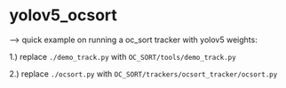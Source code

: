 # yolov5_ocsort


--> quick example on running a oc_sort tracker with yolov5 weights:

1.) replace `./demo_track.py` with `OC_SORT/tools/demo_track.py`

2.) replace `./ocsort.py` with `OC_SORT/trackers/ocsort_tracker/ocsort.py`


